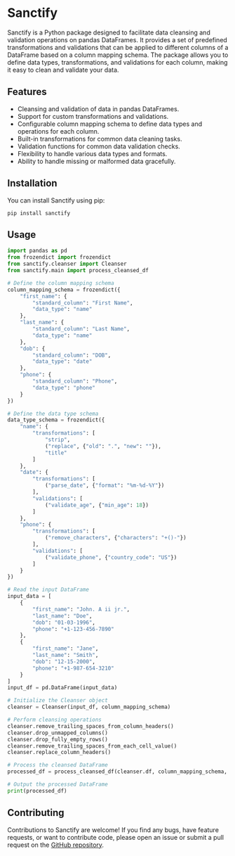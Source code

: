 # Sanctify

Sanctify is a Python package designed to facilitate data cleansing and validation operations on pandas DataFrames. It provides a set of predefined transformations and validations that can be applied to different columns of a DataFrame based on a column mapping schema. The package allows you to define data types, transformations, and validations for each column, making it easy to clean and validate your data.

## Features

- Cleansing and validation of data in pandas DataFrames.
- Support for custom transformations and validations.
- Configurable column mapping schema to define data types and operations for each column.
- Built-in transformations for common data cleaning tasks.
- Validation functions for common data validation checks.
- Flexibility to handle various data types and formats.
- Ability to handle missing or malformed data gracefully.

## Installation

You can install Sanctify using pip:

```shell
pip install sanctify
```

## Usage
```python
import pandas as pd
from frozendict import frozendict
from sanctify.cleanser import Cleanser
from sanctify.main import process_cleansed_df

# Define the column mapping schema
column_mapping_schema = frozendict({
    "first_name": {
        "standard_column": "First Name",
        "data_type": "name"
    },
    "last_name": {
        "standard_column": "Last Name",
        "data_type": "name"
    },
    "dob": {
        "standard_column": "DOB",
        "data_type": "date"
    },
    "phone": {
        "standard_column": "Phone",
        "data_type": "phone"
    }
})

# Define the data type schema
data_type_schema = frozendict({
    "name": {
        "transformations": [
            "strip",
            ("replace", {"old": ".", "new": ""}),
            "title"
        ]
    },
    "date": {
        "transformations": [
            ("parse_date", {"format": "%m-%d-%Y"})
        ],
        "validations": [
            ("validate_age", {"min_age": 18})
        ]
    },
    "phone": {
        "transformations": [
            ("remove_characters", {"characters": "+()-"})
        ],
        "validations": [
            ("validate_phone", {"country_code": "US"})
        ]
    }
})

# Read the input DataFrame
input_data = [
    {
        "first_name": "John. A ii jr.",
        "last_name": "Doe",
        "dob": "01-03-1996",
        "phone": "+1-123-456-7890"
    },
    {
        "first_name": "Jane",
        "last_name": "Smith",
        "dob": "12-15-2000",
        "phone": "+1-987-654-3210"
    }
]
input_df = pd.DataFrame(input_data)

# Initialize the Cleanser object
cleanser = Cleanser(input_df, column_mapping_schema)

# Perform cleansing operations
cleanser.remove_trailing_spaces_from_column_headers()
cleanser.drop_unmapped_columns()
cleanser.drop_fully_empty_rows()
cleanser.remove_trailing_spaces_from_each_cell_value()
cleanser.replace_column_headers()

# Process the cleansed DataFrame
processed_df = process_cleansed_df(cleanser.df, column_mapping_schema, data_type_schema)

# Output the processed DataFrame
print(processed_df)
```

## Contributing
Contributions to Sanctify are welcome! If you find any bugs, have feature requests, or want to contribute code, please open an issue or submit a pull request on the [GitHub repository](https://github.com/skit-ai/sanctify/).
